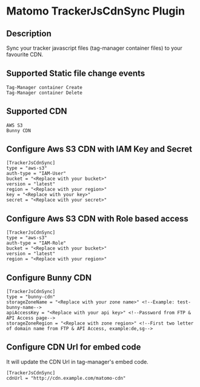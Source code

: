 # Matomo TrackerJsCdnSync Plugin

## Description

Sync your tracker javascript files (tag-manager container files) to your favourite CDN.

## Supported Static file change events

```
Tag-Manager container Create
Tag-Manager container Delete
```

## Supported CDN
```
AWS S3
Bunny CDN
```

## Configure Aws S3 CDN with IAM Key and Secret
```
[TrackerJsCdnSync]
type = "aws-s3"
auth-type = "IAM-User"
bucket = "<Replace with your bucket>"
version = "latest"
region = "<Replace with your region>"
key = "<Replace with your key>"
secret = "<Replace with your secret>"
```

## Configure Aws S3 CDN with Role based access
```
[TrackerJsCdnSync]
type = "aws-s3"
auth-type = "IAM-Role"
bucket = "<Replace with your bucket>"
version = "latest"
region = "<Replace with your region>"
```

## Configure Bunny CDN
```
[TrackerJsCdnSync]
type = "bunny-cdn"
storageZoneName = "<Replace with your zone name>" <!--Example: test-bunny-name-->
apiAccessKey = "<Replace with your api key>" <!--Password from FTP & API Access page-->
storageZoneRegion = "<Replace with zone region>" <!--First two letter of domain name from FTP & API Access, example:de,sg-->
```

## Configure CDN Url for embed code
It will update the CDN Url in tag-manager's embed code.
```
[TrackerJsCdnSync]
cdnUrl = "http://cdn.example.com/matomo-cdn" 
```